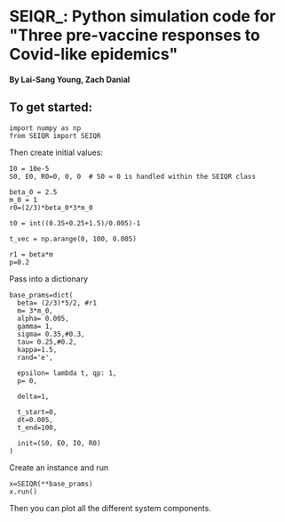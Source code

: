 # SEIQR_: Python simulation code for "Three pre-vaccine responses to Covid-like epidemics"
#### By Lai-Sang Young, Zach Danial


## To get started: 
```
import numpy as np
from SEIQR import SEIQR
```

Then create initial values:
```
I0 = 10e-5
S0, E0, R0=0, 0, 0  # S0 = 0 is handled within the SEIQR class

beta_0 = 2.5
m_0 = 1
r0=(2/3)*beta_0*3*m_0

t0 = int((0.35+0.25+1.5)/0.005)-1

t_vec = np.arange(0, 100, 0.005)

r1 = beta*m
p=0.2
```

Pass into a dictionary 
```
base_prams=dict(
  beta= (2/3)*5/2, #r1
  m= 3*m_0,
  alpha= 0.005,
  gamma= 1,
  sigma= 0.35,#0.3,
  tau= 0.25,#0.2,
  kappa=1.5,
  rand='e',

  epsilon= lambda t, qp: 1,
  p= 0,
  
  delta=1,

  t_start=0, 
  dt=0.005,
  t_end=100,

  init=(S0, E0, I0, R0)
)

```

Create an instance and run
```
x=SEIQR(**base_prams)
x.run()
```

Then you can plot all the different system components.